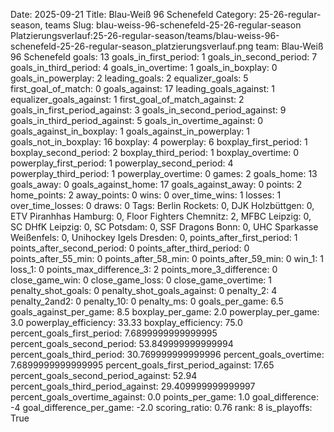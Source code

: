 Date: 2025-09-21
Title: Blau-Weiß 96 Schenefeld
Category: 25-26-regular-season, teams
Slug: blau-weiss-96-schenefeld-25-26-regular-season
Platzierungsverlauf:25-26-regular-season/teams/blau-weiss-96-schenefeld-25-26-regular-season_platzierungsverlauf.png
team: Blau-Weiß 96 Schenefeld
goals: 13
goals_in_first_period: 1
goals_in_second_period: 7
goals_in_third_period: 4
goals_in_overtime: 1
goals_in_boxplay: 0
goals_in_powerplay: 2
leading_goals: 2
equalizer_goals: 5
first_goal_of_match: 0
goals_against: 17
leading_goals_against: 1
equalizer_goals_against: 1
first_goal_of_match_against: 2
goals_in_first_period_against: 3
goals_in_second_period_against: 9
goals_in_third_period_against: 5
goals_in_overtime_against: 0
goals_against_in_boxplay: 1
goals_against_in_powerplay: 1
goals_not_in_boxplay: 16
boxplay: 4
powerplay: 6
boxplay_first_period: 1
boxplay_second_period: 2
boxplay_third_period: 1
boxplay_overtime: 0
powerplay_first_period: 1
powerplay_second_period: 4
powerplay_third_period: 1
powerplay_overtime: 0
games: 2
goals_home: 13
goals_away: 0
goals_against_home: 17
goals_against_away: 0
points: 2
home_points: 2
away_points: 0
wins: 0
over_time_wins: 1
losses: 1
over_time_losses: 0
draws: 0
Tags:  Berlin Rockets: 0,  DJK Holzbüttgen: 0,  ETV Piranhhas Hamburg: 0,  Floor Fighters Chemnitz: 2,  MFBC Leipzig: 0,  SC DHfK Leipzig: 0,  SC Potsdam: 0,  SSF Dragons Bonn: 0,  UHC Sparkasse Weißenfels: 0,  Unihockey Igels Dresden: 0,
points_after_first_period: 1
points_after_second_period: 0
points_after_third_period: 0
points_after_55_min: 0
points_after_58_min: 0
points_after_59_min: 0
win_1: 1
loss_1: 0
points_max_difference_3: 2
points_more_3_difference: 0
close_game_win: 0
close_game_loss: 0
close_game_overtime: 1
penalty_shot_goals: 0
penalty_shot_goals_against: 0
penalty_2: 4
penalty_2and2: 0
penalty_10: 0
penalty_ms: 0
goals_per_game: 6.5
goals_against_per_game: 8.5
boxplay_per_game: 2.0
powerplay_per_game: 3.0
powerplay_efficiency: 33.33
boxplay_efficiency: 75.0
percent_goals_first_period: 7.6899999999999995
percent_goals_second_period: 53.849999999999994
percent_goals_third_period: 30.769999999999996
percent_goals_overtime: 7.6899999999999995
percent_goals_first_period_against: 17.65
percent_goals_second_period_against: 52.94
percent_goals_third_period_against: 29.409999999999997
percent_goals_overtime_against: 0.0
points_per_game: 1.0
goal_difference: -4
goal_difference_per_game: -2.0
scoring_ratio: 0.76
rank: 8
is_playoffs: True
